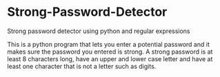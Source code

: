 # Strong-Password-Detector
Strong password detector using python and regular expressions

This is a python program that lets you enter a potential password and it makes sure the password you entered is strong. A strong password is at least 8 characters long, have an upper and lower case letter and have at least one character that is not a letter such as digits.
